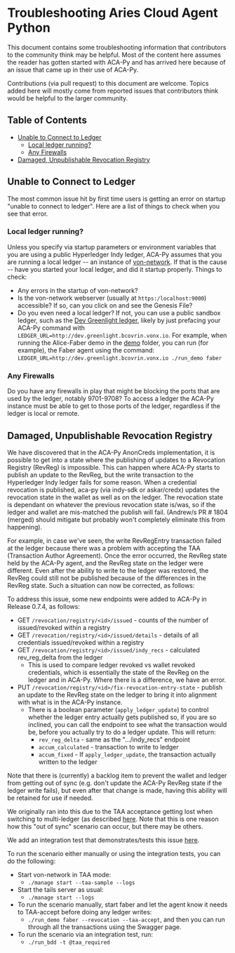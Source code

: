 # Troubleshooting Aries Cloud Agent Python <!-- omit in toc -->

This document contains some troubleshooting information that contributors to the
community think may be helpful. Most of the content here assumes the reader has
gotten started with ACA-Py and has arrived here because of an issue that came up
in their use of ACA-Py.

Contributions (via pull request) to this document are welcome. Topics added here
will mostly come from reported issues that contributors think would be helpful
to the larger community.

## Table of Contents <!-- omit in toc -->

- [Unable to Connect to Ledger](#unable-to-connect-to-ledger)
  - [Local ledger running?](#local-ledger-running)
  - [Any Firewalls](#any-firewalls)
- [Damaged, Unpublishable Revocation Registry](#damaged-unpublishable-revocation-registry)

## Unable to Connect to Ledger

The most common issue hit by first time users is getting an error on startup "unable to connect to ledger". Here are a list of things to check when you see that error.

### Local ledger running?

Unless you specify via startup parameters or environment variables that you are using a public Hyperledger Indy ledger, ACA-Py assumes that you are running a local ledger -- an instance of [von-network](https://github.com/bcgov/von-network).
If that is the cause -- have you started your local ledger, and did it startup properly.  Things to check:

- Any errors in the startup of von-network?
- Is the von-network webserver (usually at `https:/localhost:9000`) accessible? If so, can you click on and see the Genesis File?
- Do you even need a local ledger? If not, you can use a public sandbox ledger,
  such as the [Dev Greenlight ledger](), likely by just prefacing your ACA-Py
  command with `LEDGER_URL=http://dev.greenlight.bcovrin.vonx.io`. For example,
  when running the Alice-Faber demo in the [demo](../../demo) folder, you can run (for
  example), the Faber agent using the command:
  `LEDGER_URL=http://dev.greenlight.bcovrin.vonx.io ./run_demo faber`

### Any Firewalls

Do you have any firewalls in play that might be blocking the ports that are used by the ledger, notably 9701-9708? To access a ledger
the ACA-Py instance must be able to get to those ports of the ledger, regardless if the ledger is local or remote.

## Damaged, Unpublishable Revocation Registry

We have discovered that in the ACA-Py AnonCreds implementation, it is possible
to get into a state where the publishing of updates to a Revocation Registry
(RevReg) is impossible. This can happen where ACA-Py starts to publish an update
to the RevReg, but the write transaction to the Hyperledger Indy ledger fails
for some reason. When a credential revocation is published, aca-py (via indy-sdk
or askar/credx) updates the revocation state in the wallet as well as on the
ledger.  The revocation state is dependant on whatever the previous revocation
state is/was, so if the ledger and wallet are mis-matched the publish will fail.
(Andrew/s PR # 1804 (merged) should mitigate but probably won't completely
eliminate this from happening).

For example, in case we've seen, the write RevRegEntry transaction failed at the
ledger because there was a problem with accepting the TAA (Transaction Author
Agreement). Once the error occurred, the RevReg state held by the ACA-Py agent,
and the RevReg state on the ledger were different. Even after the ability to
write to the ledger was restored, the RevReg could still not be published
because of the differences in the RevReg state. Such a situation can now be
corrected, as follows:

To address this issue, some new endpoints were added to ACA-Py in Release 0.7.4,
as follows:

- GET `/revocation/registry/<id>/issued` - counts of the number of issued/revoked
  within a registry
- GET `/revocation/registry/<id>/issued/details` - details of all credentials
  issued/revoked within a registry
- GET `/revocation/registry/<id>/issued/indy_recs` - calculated rev_reg_delta from
  the ledger
  - This is used to compare ledger revoked vs wallet revoked credentials, which
    is essentially the state of the RevReg on the ledger and in ACA-Py. Where
    there is a difference, we have an error.
- PUT `/revocation/registry/<id>/fix-revocation-entry-state` - publish an update
  to the RevReg state on the ledger to bring it into alignment with what is in
  the ACA-Py instance.
  - There is a boolean parameter (`apply_ledger_update`) to control whether the
    ledger entry actually gets published so, if you are so inclined, you can
    call the endpoint to see what the transaction would be, before you actually
    try to do a ledger update.  This will return:
    - `rev_reg_delta` - same as the ".../indy_recs" endpoint
    - `accum_calculated` - transaction to write to ledger
    - `accum_fixed` - If `apply_ledger_update`, the transaction actually written
      to the ledger

Note that there is (currently) a backlog item to prevent the wallet and ledger
from getting out of sync (e.g. don't update the ACA-Py RevReg state if the
ledger write fails), but even after that change is made, having this ability
will be retained for use if needed.

We originally ran into this due to the TAA acceptance getting lost when
switching to multi-ledger (as described
[here](https://github.com/hyperledger/aries-cloudagent-python/blob/0.9.0/Multiledger.md#a-special-warning-for-taa-acceptance).
Note that this is one reason how this "out of sync" scenario can occur, but
there may be others.

We add an integration test that demonstrates/tests this issue [here](https://github.com/hyperledger/aries-cloudagent-python/blob/0.9.0/demo/features/taa-txn-author-acceptance.feature#L67).

To run the scenario either manually or using the integration tests, you can do the following:

- Start von-network in TAA mode:
  - `./manage start --taa-sample --logs`
- Start the tails server as usual:
  - `./manage start --logs`
- To run the scenario manually, start faber and let the agent know it needs to TAA-accept before doing any ledger writes:
  - `./run_demo faber --revocation --taa-accept`, and then you can run through all the transactions using the Swagger page.
- To run the scenario via an integration test, run:
  - `./run_bdd -t @taa_required`
